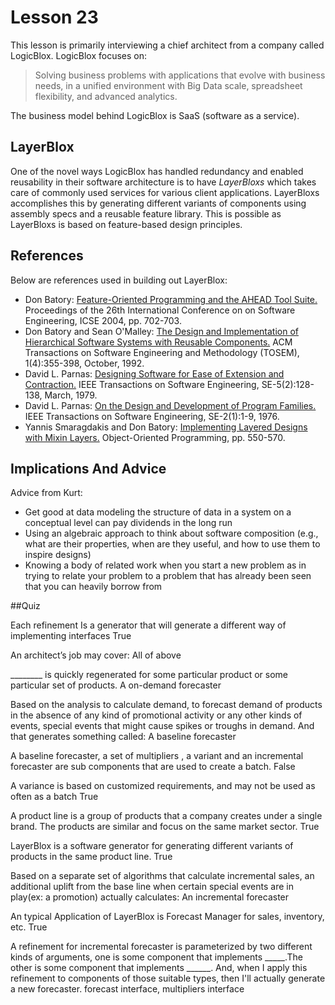 # Lesson 23

This lesson is primarily interviewing a chief architect from a company called LogicBlox. LogicBlox focuses on:

> Solving business problems with applications that evolve with business needs, in a unified environment with Big Data scale, spreadsheet flexibility, and advanced analytics.

The business model behind LogicBlox is SaaS (software as a service).

## LayerBlox

One of the novel ways LogicBlox has handled redundancy and enabled reusability in their software architecture is to have _LayerBloxs_ which takes care of commonly used services for various client applications. LayerBloxs accomplishes this by generating different variants of components using assembly specs and a reusable feature library. This is possible as LayerBloxs is based on feature-based design principles.

## References

Below are references used in building out LayerBlox:

- Don Batory: [Feature-Oriented Programming and the AHEAD Tool Suite.](https://gatech.instructure.com/courses/116212/files/13031401/download)
  Proceedings of the 26th International Conference on on Software Engineering, ICSE 2004, pp. 702-703.
- Don Batory and Sean O'Malley: [The Design and Implementation of Hierarchical Software Systems with Reusable Components.](https://gatech.instructure.com/courses/116212/files/13031583/download)
  ACM Transactions on Software Engineering and Methodology (TOSEM), 1(4):355-398, October, 1992.
- David L. Parnas: [Designing Software for Ease of Extension and Contraction.](https://gatech.instructure.com/courses/116212/files/13031585/download)
  IEEE Transactions on Software Engineering, SE-5(2):128-138, March, 1979.
- David L. Parnas: [On the Design and Development of Program Families.](https://gatech.instructure.com/courses/116212/files/13031397/download)
  IEEE Transactions on Software Engineering, SE-2(1):1-9, 1976.
- Yannis Smaragdakis and Don Batory: [Implementing Layered Designs with Mixin Layers.](https://gatech.instructure.com/courses/116212/files/13031399/download)
  Object-Oriented Programming, pp. 550-570.

## Implications And Advice

Advice from Kurt:

- Get good at data modeling the structure of data in a system on a conceptual level can pay dividends in the long run
- Using an algebraic approach to think about software composition (e.g., what are their properties, when are they useful, and how to use them to inspire designs)
- Knowing a body of related work when you start a new problem as in trying to relate your problem to a problem that has already been seen that you can heavily borrow from

##Quiz

Each refinement Is a generator that will generate a different way of implementing interfaces
True

An architect’s job may cover:
All of above

________ is quickly regenerated for some particular product or some particular set of products.
A on-demand forecaster


Based on the analysis to calculate demand, to forecast demand of products in the absence of any kind of promotional activity or any other kinds of events, special events that might cause spikes or troughs in demand. And that generates something called: 
A baseline forecaster

A baseline forecaster, a set of multipliers , a variant and an incremental forecaster are sub components that are used to create a batch.
False

A variance is based on customized requirements, and may not be used as often as a batch
True

A product line is a group of products that a company creates under a single brand. The products are similar and focus on the same market sector. 
True

LayerBlox is a software generator for generating different variants of products in the same product line.
True

Based on a separate set of algorithms that calculate incremental sales, an additional uplift from the base line when certain special events are in play(ex: a promotion) actually calculates: 
An incremental forecaster

An typical Application  of LayerBlox is Forecast Manager for sales, inventory, etc.
True

A refinement for incremental forecaster is parameterized by two different kinds of arguments, one is some component that implements _____.The other is some component that implements ______. And, when I apply this refinement to components of those suitable types, then I'll actually generate a new forecaster.
forecast interface, multipliers interface




